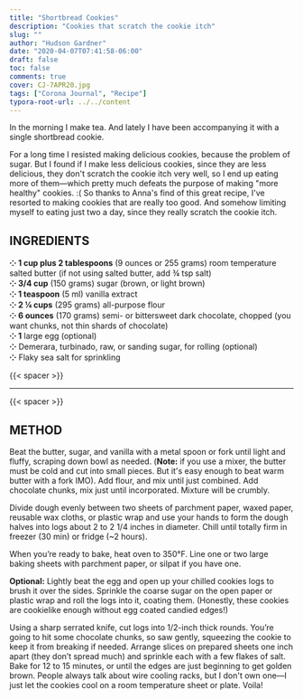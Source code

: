 ```yaml
---
title: "Shortbread Cookies"
description: "Cookies that scratch the cookie itch"
slug: ""
author: "Hudson Gardner"
date: "2020-04-07T07:41:58-06:00"
draft: false
toc: false
comments: true
cover: CJ-7APR20.jpg
tags: ["Corona Journal", "Recipe"]
typora-root-url: ../../content
---
```


In the morning I make tea. And lately I have been accompanying it with a single shortbread cookie. 

For a long time I resisted making delicious cookies, because the problem of sugar. But I found if I make less delicious cookies, since they are less delicious, they don't scratch the cookie itch very well, so I end up eating more of them—which pretty much defeats the purpose of making "more healthy" cookies. :( So thanks to Anna's find of this great recipe, I've resorted to making cookies that are really too good. And somehow limiting myself to eating just two a day, since they really scratch the cookie itch.

## INGREDIENTS

**⁘ 1 cup plus 2 tablespoons** (9 ounces or 255 grams) room temperature salted butter (if not using salted butter, add ¾ tsp salt)  
**⁘ 3/4 cup** (150 grams) sugar (brown, or light brown)  
**⁘ 1 teaspoon** (5 ml) vanilla extract  
**⁘ 2 ¼ cups** (295 grams) all-purpose flour  
**⁘ 6 ounces** (170 grams) semi- or bittersweet dark chocolate, chopped (you want chunks, not thin shards of chocolate)  
**⁘ 1** large egg (optional)  
**⁘** Demerara, turbinado, raw, or sanding sugar, for rolling (optional)  
**⁘** Flaky sea salt for sprinkling

{{< spacer >}}

------

{{< spacer >}}

## METHOD

Beat the butter, sugar, and vanilla with a metal spoon or fork until light and fluffy, scraping down bowl as needed. (**Note:** if you use a mixer, the butter must be cold and cut into small pieces. But it's easy enough to beat warm butter with a fork IMO). Add flour, and mix until just combined. Add chocolate chunks, mix just until incorporated. Mixture will be crumbly.

Divide dough evenly between two sheets of parchment paper, waxed paper, reusable wax cloths, or plastic wrap and use your hands to form the dough halves into logs about 2 to 2 1/4 inches in diameter. Chill until totally firm in freezer (30 min) or fridge (~2 hours).

When you’re ready to bake, heat  oven to 350°F. Line one or two large baking sheets with parchment paper, or silpat if you have one.

**Optional:** Lightly beat the egg and open up your chilled cookies logs to brush it over the sides. Sprinkle the coarse sugar on the open paper or plastic wrap and roll the logs into it, coating them. (Honestly, these cookies are cookielike enough without egg coated candied edges!)

Using a sharp serrated knife, cut logs into 1/2-inch thick rounds. You’re going to hit some chocolate chunks, so saw gently, squeezing the cookie to keep it from breaking if needed. Arrange slices on prepared sheets one inch apart (they don’t spread much) and sprinkle each with a few flakes of salt. Bake for 12 to 15 minutes, or until the edges are just beginning to get golden brown. People always talk about wire cooling racks, but I don't own one—I just let the cookies cool on a room temperature sheet or plate. Voila!

